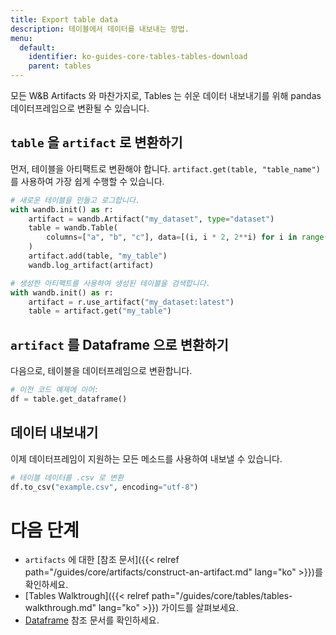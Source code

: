 ```yaml
---
title: Export table data
description: 테이블에서 데이터를 내보내는 방법.
menu:
  default:
    identifier: ko-guides-core-tables-tables-download
    parent: tables
---
```


모든 W&B Artifacts 와 마찬가지로, Tables 는 쉬운 데이터 내보내기를 위해 pandas 데이터프레임으로 변환될 수 있습니다.

## `table` 을 `artifact` 로 변환하기
먼저, 테이블을 아티팩트로 변환해야 합니다. `artifact.get(table, "table_name")` 를 사용하여 가장 쉽게 수행할 수 있습니다.

```python
# 새로운 테이블을 만들고 로그합니다.
with wandb.init() as r:
    artifact = wandb.Artifact("my_dataset", type="dataset")
    table = wandb.Table(
        columns=["a", "b", "c"], data=[(i, i * 2, 2**i) for i in range(10)]
    )
    artifact.add(table, "my_table")
    wandb.log_artifact(artifact)

# 생성한 아티팩트를 사용하여 생성된 테이블을 검색합니다.
with wandb.init() as r:
    artifact = r.use_artifact("my_dataset:latest")
    table = artifact.get("my_table")
```

## `artifact` 를 Dataframe 으로 변환하기
다음으로, 테이블을 데이터프레임으로 변환합니다.

```python
# 이전 코드 예제에 이어:
df = table.get_dataframe()
```

## 데이터 내보내기
이제 데이터프레임이 지원하는 모든 메소드를 사용하여 내보낼 수 있습니다.

```python
# 테이블 데이터를 .csv 로 변환
df.to_csv("example.csv", encoding="utf-8")
```

# 다음 단계
- `artifacts` 에 대한 [참조 문서]({{< relref path="/guides/core/artifacts/construct-an-artifact.md" lang="ko" >}})를 확인하세요.
- [Tables Walktrough]({{< relref path="/guides/core/tables/tables-walkthrough.md" lang="ko" >}}) 가이드를 살펴보세요.
- [Dataframe](https://pandas.pydata.org/docs/reference/api/pandas.DataFrame.html) 참조 문서를 확인하세요.
